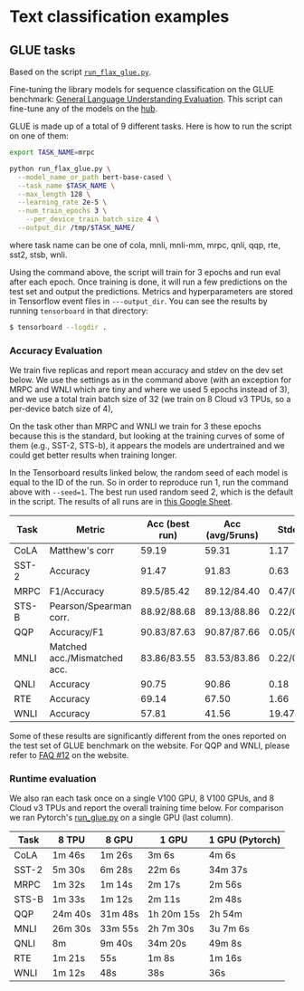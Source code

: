<!---
Copyright 2021 The Google Flax Team Authors and HuggingFace Team. All rights reserved.

Licensed under the Apache License, Version 2.0 (the "License");
you may not use this file except in compliance with the License.
You may obtain a copy of the License at

    http://www.apache.org/licenses/LICENSE-2.0

Unless required by applicable law or agreed to in writing, software
distributed under the License is distributed on an "AS IS" BASIS,
WITHOUT WARRANTIES OR CONDITIONS OF ANY KIND, either express or implied.
See the License for the specific language governing permissions and
limitations under the License.
-->

# Text classification examples

## GLUE tasks

Based on the script [`run_flax_glue.py`](https://github.com/huggingface/transformers/blob/master/examples/flax/text-classification/run_flax_glue.py).

Fine-tuning the library models for sequence classification on the GLUE benchmark: [General Language Understanding
Evaluation](https://gluebenchmark.com/). This script can fine-tune any of the models on the [hub](https://huggingface.co/models).

GLUE is made up of a total of 9 different tasks. Here is how to run the script on one of them:

```bash
export TASK_NAME=mrpc

python run_flax_glue.py \
  --model_name_or_path bert-base-cased \
  --task_name $TASK_NAME \
  --max_length 128 \
  --learning_rate 2e-5 \
  --num_train_epochs 3 \
	--per_device_train_batch_size 4 \
  --output_dir /tmp/$TASK_NAME/
```

where task name can be one of cola, mnli, mnli-mm, mrpc, qnli, qqp, rte, sst2, stsb, wnli.

Using the command above, the script will train for 3 epochs and run eval after each epoch. Once
training is done, it will run a few predictions on the test set and output the predictions.
Metrics and hyperparameters are stored in Tensorflow event files in `---output_dir`.
You can see the results by running `tensorboard` in that directory:

```bash
$ tensorboard --logdir .
```

### Accuracy Evaluation

We train five replicas and report mean accuracy and stdev on the dev set below.
We use the settings as in the command above (with an exception for MRPC and
WNLI which are tiny and where we used 5 epochs instead of 3), and we use a total
train batch size of 32 (we train on 8 Cloud v3 TPUs, so a per-device batch size of 4),

On the task other than MRPC and WNLI we train for 3 these epochs because this is the standard,
but looking at the training curves of some of them (e.g., SST-2, STS-b), it appears the models
are undertrained and we could get better results when training longer.

In the Tensorboard results linked below, the random seed of each model is equal to the ID of the run. So in order to reproduce run 1, run the command above with `--seed=1`. The best run used random seed 2, which is the default in the script. The results of all runs are in [this Google Sheet](https://docs.google.com/spreadsheets/d/1wtcjX_fJLjYs6kXkoiej2qGjrl9ByfNhPulPAz71Ky4/edit?usp=sharing).


| Task  | Metric                       | Acc (best run) | Acc (avg/5runs) | Stdev     | Metrics                                                                  |
|-------|------------------------------|----------------|-----------------|-----------|--------------------------------------------------------------------------|
| CoLA  | Matthew's corr               | 59.19          | 59.31           | 1.17      | [tfhub.dev](https://tensorboard.dev/experiment/zVRnDpUeRiWJOKJ6bDgksw/)  |
| SST-2 | Accuracy                     | 91.47          | 91.83           | 0.63      | [tfhub.dev](https://tensorboard.dev/experiment/pijWaaOdTaiWD6Bqc6PoHQ/)  |
| MRPC  | F1/Accuracy                  | 89.5/85.42     | 89.12/84.40     | 0.47/0.69 | [tfhub.dev](https://tensorboard.dev/experiment/GlXMMAsYTJOExm9BmKKoLw/)  |
| STS-B | Pearson/Spearman corr.       | 88.92/88.68    | 89.13/88.86     | 0.22/0.20 | [tfhub.dev](https://tensorboard.dev/experiment/92w90I9JSV6w5x91e2bQpw/)  |
| QQP   | Accuracy/F1                  | 90.83/87.63    | 90.87/87.66     | 0.05/0.07 | [tfhub.dev](https://tensorboard.dev/experiment/9JDb13BxS72c03LsyMNY8A/)  |
| MNLI  | Matched acc./Mismatched acc. | 83.86/83.55    | 83.53/83.86     | 0.22/0.22 | [tfhub.dev](https://tensorboard.dev/experiment/X7AmBzhoR66VW8NgNLhRmQ/) / [tfhub.dev](https://tensorboard.dev/experiment/fDnYyHNKS1mbx2XrAFvIBw/)  |
| QNLI  | Accuracy                     | 90.75          | 90.86           | 0.18      | [tfhub.dev](https://tensorboard.dev/experiment/Z0U789pbQRyJ4QbpAH3FlQ/)  |
| RTE   | Accuracy                     | 69.14          | 67.50           | 1.66      | [tfhub.dev](https://tensorboard.dev/experiment/bDP0NVFyQKKHGL10XBErqg/)  |
| WNLI  | Accuracy                     | 57.81          | 41.56           | 19.47     | [tfhub.dev](https://tensorboard.dev/experiment/7Nsags44Q1y2id46ddlhNQ/)  |

Some of these results are significantly different from the ones reported on the test set of GLUE benchmark on the
website. For QQP and WNLI, please refer to [FAQ #12](https://gluebenchmark.com/faq) on the website.

### Runtime evaluation

We also ran each task once on a single V100 GPU, 8 V100 GPUs, and 8 Cloud v3 TPUs and report the
overall training time below. For comparison we ran Pytorch's [run_glue.py](https://github.com/huggingface/transformers/blob/master/examples/pytorch/text-classification/run_glue.py) on a single GPU (last column).


| Task  | 8 TPU   | 8 GPU   | 1 GPU      | 1 GPU (Pytorch) |
|-------|---------|---------|------------|-----------------|
| CoLA  |  1m 46s |  1m 26s | 3m 6s      | 4m 6s           |
| SST-2 |  5m 30s |  6m 28s | 22m 6s     | 34m 37s         |
| MRPC  |  1m 32s |  1m 14s | 2m 17s     | 2m 56s          |
| STS-B |  1m 33s |  1m 12s | 2m 11s     | 2m 48s          |
| QQP   | 24m 40s | 31m 48s | 1h 20m 15s | 2h 54m          |
| MNLI  | 26m 30s | 33m 55s | 2h 7m 30s  | 3u 7m 6s        |
| QNLI  |  8m     |  9m 40s | 34m 20s    | 49m 8s          |
| RTE   |  1m 21s |     55s | 1m 8s      | 1m 16s          |
| WNLI  |  1m 12s |     48s | 38s        | 36s             |
